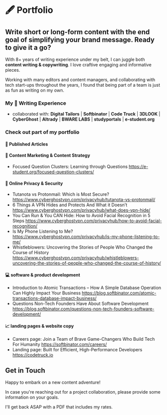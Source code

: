 # 🖋️ Portfolio
## Write short or long-form content with the end goal of simplifying your brand message. Ready to give it a go?
With 8+ years of writing experience under my belt, I can juggle both **content writing & copywriting**. I love craftive engaging and informative pieces.

Working with many editors and content managers, and collaborating with tech start-ups throughout the years, I found that being part of a team is just as fun as writing on my own.

### My 🎯 Writing Experience
- collaborated with: **Digital Tailors** | **Softbinator** | **Code Truck** | **3DLOOK** | **CyberGhost** | **Altrady** | **BWARE LABS** | **studyportals** | **e-student.org**

### Check out part of my portfolio
#### 📰 Published Articles
#### 📍 Content Marketing & Content Strategy
- Focused Question Clusters: Learning through Questions https://e-student.org/focused-question-clusters/     
#### 🔐 Online Privacy & Security
- Tutanota vs Protonmail: Which is Most Secure? https://www.cyberghostvpn.com/privacyhub/tutanota-vs-protonmail/
- 6 Things A VPN Hides and Protects And What it Doesn’t https://www.cyberghostvpn.com/privacyhub/what-does-vpn-hide/
- You Can Run & You CAN Hide: How to Avoid Facial Recognition in 5 Steps https://www.cyberghostvpn.com/privacyhub/how-to-avoid-facial-recognition/
- Is My Phone Listening to Me? https://www.cyberghostvpn.com/privacyhub/is-my-phone-listening-to-me/
- Whistleblowers: Uncovering the Stories of People Who Changed the Course of History https://www.cyberghostvpn.com/privacyhub/whistleblowers-uncovering-the-stories-of-people-who-changed-the-course-of-history/
#### 💻 software & product development
- Introduction to Atomic Transactions – How A Simple Database Operation Can Highly Impact Your Business https://blog.softbinator.com/atomic-transactions-database-impact-business/
- Questions Non-Tech Founders Have About Software Development https://blog.softbinator.com/questions-non-tech-founders-software-development/
#### 📈 landing pages & website copy
- Careers page: Join a Team of Brave Game-Changers Who Build Tech For Humanity https://softbinator.com/careers/
- Landing page: Built for Efficient, High-Performance Developers https://codetruck.io

## Get in Touch
Happy to embark on a new content adventure!

In case you're reaching out for a project collaboration, please provide some information on your goals.

I'll get back ASAP with a PDF that includes my rates.

